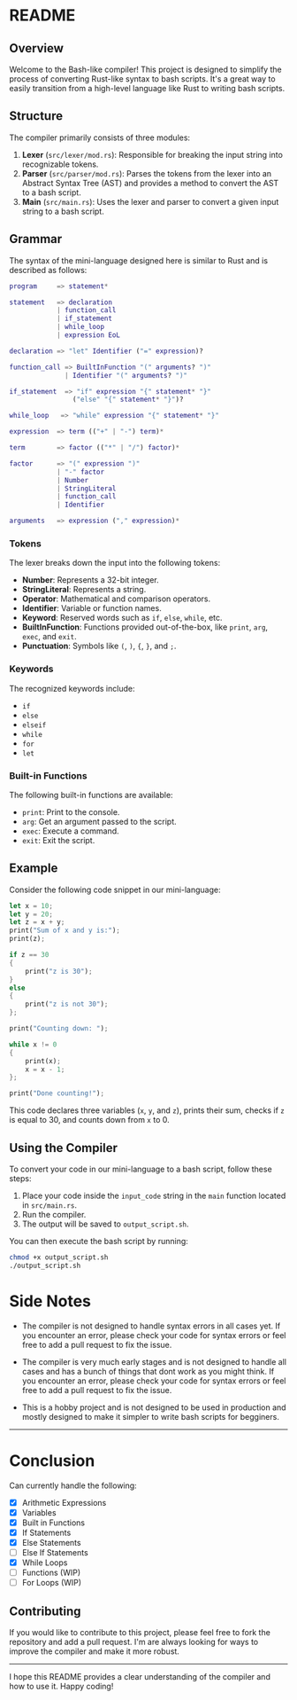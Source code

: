 
# README

## Overview

Welcome to the Bash-like compiler! This project is designed to simplify the process of converting Rust-like syntax to bash scripts. It's a great way to easily transition from a high-level language like Rust to writing bash scripts.

## Structure

The compiler primarily consists of three modules:

1. **Lexer** (`src/lexer/mod.rs`): Responsible for breaking the input string into recognizable tokens.
2. **Parser** (`src/parser/mod.rs`): Parses the tokens from the lexer into an Abstract Syntax Tree (AST) and provides a method to convert the AST to a bash script.
3. **Main** (`src/main.rs`): Uses the lexer and parser to convert a given input string to a bash script.

## Grammar

The syntax of the mini-language designed here is similar to Rust and is described as follows:

```m
program     => statement*

statement   => declaration 
            | function_call 
            | if_statement 
            | while_loop 
            | expression EoL

declaration => "let" Identifier ("=" expression)?

function_call => BuiltInFunction "(" arguments? ")" 
              | Identifier "(" arguments? ")"

if_statement  => "if" expression "{" statement* "}" 
                ("else" "{" statement* "}")?

while_loop   => "while" expression "{" statement* "}"

expression  => term (("+" | "-") term)*

term        => factor (("*" | "/") factor)*

factor      => "(" expression ")" 
            | "-" factor 
            | Number 
            | StringLiteral 
            | function_call 
            | Identifier

arguments   => expression ("," expression)*
```

### Tokens

The lexer breaks down the input into the following tokens:

- **Number**: Represents a 32-bit integer.
- **StringLiteral**: Represents a string.
- **Operator**: Mathematical and comparison operators.
- **Identifier**: Variable or function names.
- **Keyword**: Reserved words such as `if`, `else`, `while`, etc.
- **BuiltInFunction**: Functions provided out-of-the-box, like `print`, `arg`, `exec`, and `exit`.
- **Punctuation**: Symbols like `(`, `)`, `{`, `}`, and `;`.

### Keywords

The recognized keywords include:

- `if`
- `else`
- `elseif`
- `while`
- `for`
- `let`

### Built-in Functions

The following built-in functions are available:

- `print`: Print to the console.
- `arg`: Get an argument passed to the script.
- `exec`: Execute a command.
- `exit`: Exit the script.

## Example

Consider the following code snippet in our mini-language:

```rust
let x = 10;
let y = 20;
let z = x + y;
print("Sum of x and y is:");
print(z);

if z == 30
{
    print("z is 30");
}
else
{
    print("z is not 30");
};

print("Counting down: ");

while x != 0 
{
    print(x);
    x = x - 1;
};

print("Done counting!");
```

This code declares three variables (`x`, `y`, and `z`), prints their sum, checks if `z` is equal to 30, and counts down from `x` to 0.

## Using the Compiler

To convert your code in our mini-language to a bash script, follow these steps:

1. Place your code inside the `input_code` string in the `main` function located in `src/main.rs`.
2. Run the compiler.
3. The output will be saved to `output_script.sh`.

You can then execute the bash script by running:

```bash
chmod +x output_script.sh
./output_script.sh
```

# Side Notes

- The compiler is not designed to handle syntax errors in all cases yet. If you encounter an error, please check your code for syntax errors or feel free to add a pull request to fix the issue.

- The compiler is very much early stages and is not designed to handle all cases and has a bunch of things that dont work as you might think. If you encounter an error, please check your code for syntax errors or feel free to add a pull request to fix the issue.

- This is a hobby project and is not designed to be used in production and mostly designed to make it simpler to write bash scripts for begginers.

---

# Conclusion

Can currently handle the following:
- [x] Arithmetic Expressions
- [x] Variables
- [x] Built in Functions
- [x] If Statements
- [x] Else Statements
- [ ] Else If Statements
- [x] While Loops
- [ ] Functions (WIP)
- [ ] For Loops (WIP)

## Contributing

If you would like to contribute to this project, please feel free to fork the repository and add a pull request. I'm are always looking for ways to improve the compiler and make it more robust.

---

I hope this README provides a clear understanding of the compiler and how to use it. Happy coding!
